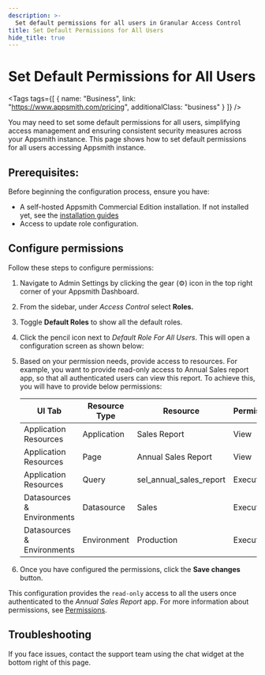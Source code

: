 ```yaml
---
description: >-
  Set default permissions for all users in Granular Access Control
title: Set Default Permissions for All Users
hide_title: true
---
```


<!-- vale off -->

<div className="tag-wrapper">
 <h1>Set Default Permissions for All Users</h1>

<Tags
tags={[
{ name: "Business", link: "https://www.appsmith.com/pricing", additionalClass: "business" }
]}
/>

</div>

<!-- vale on -->

You may need to set some default permissions for all users, simplifying access management and ensuring consistent security measures across your Appsmith instance. This page shows how to set default permissions for all users accessing Appsmith instance.
 
## Prerequisites:

Before beginning the configuration process, ensure you have:

- A self-hosted Appsmith Commercial Edition installation. If not installed yet, see the [installation guides](/getting-started/setup/installation-guides) 
- Access to update role configuration.

## Configure permissions

Follow these steps to configure permissions:

1. Navigate to Admin Settings by clicking the gear (⚙️) icon in the top right corner of your Appsmith Dashboard.
2. From the sidebar, under *Access Control* select **Roles.**
3. Toggle **Default Roles** to show all the default roles.
4. Click the pencil icon next to _Default Role For All Users_. This will open a configuration screen as shown below:
    <ZoomImage
        src="/img/GAC-Default-roles-for-all-users-configuration.png" 
        alt="Configuration screen for Default Role for All users"
        caption="Configuration screen for Default Role for All users"
    />
5. Based on your permission needs, provide access to resources. For example, you want to provide read-only access to Annual Sales report app, so that all authenticated users can view this report. To achieve this, you will have to provide below permissions:

    | UI Tab| Resource Type | Resource |  Permissions |
    | --- | --- |---|---|
    | Application Resources | Application | Sales Report            | View |
    | Application Resources | Page        | Annual Sales Report     | View |
    | Application Resources | Query       | sel_annual_sales_report | Execute |
    | Datasources & Environments | Datasource | Sales | Execute |
    | Datasources & Environments | Environment | Production | Execute |

6. Once you have configured the permissions, click the **Save changes** button. 

This configuration provides the `read-only` access to all the users once authenticated to the *Annual Sales Report* app. For more information about permissions, see [Permissions](/advanced-concepts/granular-access-control/reference/permissions).

## Troubleshooting

If you face issues, contact the support team using the chat widget at the bottom right of this page.